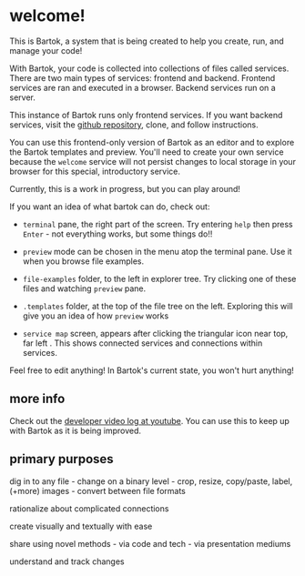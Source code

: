 # welcome!
This is Bartok, a system that is being created to help you create, run, and manage your code!

With Bartok, your code is collected into collections of files called services.  There are two main types of services: frontend and backend.  Frontend services are ran and executed in a browser.  Backend services run on a server.

This instance of Bartok runs only frontend services.  If you want backend services, visit the [github repository](https://github.com/crosshj/experiments/tree/gh-pages/bartok), clone, and follow instructions.

You can use this frontend-only version of Bartok as an editor and to explore the Bartok templates and preview.  You'll need to create your own service because the `welcome` service will not persist changes to local storage in your browser for this special, introductory service.

Currently, this is a work in progress, but you can play around!

If you want an idea of what bartok can do, check out:

  - `terminal` pane, the right part of the screen.
	Try entering `help` then press `Enter` - not everything works, but some things do!!

  - `preview` mode can be chosen in the menu atop the terminal pane.
	Use it when you browse file examples.

  - `file-examples` folder, to the left in explorer tree.
	Try clicking one of these files and watching `preview` pane.

  - `.templates` folder, at the top of the file tree on the left.
	Exploring this will give you an idea of how `preview` works

  - `service map` screen, appears after clicking the triangular icon near top, far left .
	This shows connected services and connections within services.

Feel free to edit anything!  In Bartok's current state, you won't hurt anything!

## more info

Check out the [developer video log at youtube](https://www.youtube.com/playlist?list=PLzxw4c2I_GGe6q7XHWH2lXsc9VBfzsNB_).
You can use this to keep up with Bartok as it is being improved.

## primary purposes

dig in to any file
	- change on a binary level
	- crop, resize, copy/paste, label, (+more) images
	- convert between file formats

rationalize about complicated connections

create visually and textually with ease

share using novel methods
	- via code and tech
	- via presentation mediums

understand and track changes

<style>
	.background {
		text-align: center;
		margin: 0;
		background-image: url(examples/image/bartok-logo.svg);
		position: absolute;
		top: 40px;
		bottom: 0;
		left: 0;
		right: 0;
		background-size: contain;
		background-repeat: no-repeat;
		background-position: center;
		opacity: 0.04;
		z-index: -1;
	}
</style>
<p class="background"></p>